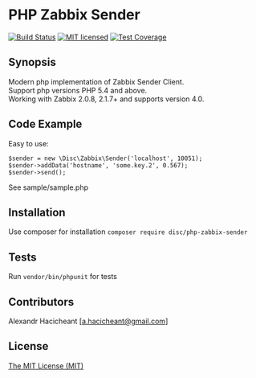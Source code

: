 # PHP Zabbix Sender 
[![Build Status](https://travis-ci.org/disc/zabbix-sender.svg?branch=master)](https://travis-ci.org/disc/zabbix-sender)
[![MIT licensed](https://img.shields.io/badge/license-MIT-blue.svg)](./LICENSE)
[![Test Coverage](https://codeclimate.com/github/disc/zabbix-sender/badges/coverage.svg)](https://codeclimate.com/github/disc/zabbix-sender/coverage)

## Synopsis

Modern php implementation of Zabbix Sender Client.  
Support php versions PHP 5.4 and above.  
Working with Zabbix 2.0.8, 2.1.7+ and supports version 4.0.

## Code Example
Easy to use:
```
$sender = new \Disc\Zabbix\Sender('localhost', 10051);
$sender->addData('hostname', 'some.key.2', 0.567);
$sender->send();
```
See sample/sample.php


## Installation

Use composer for installation
`composer require disc/php-zabbix-sender`

## Tests

Run `vendor/bin/phpunit` for tests

## Contributors

Alexandr Hacicheant [a.hacicheant@gmail.com]

## License

[The MIT License (MIT)](LICENSE)
